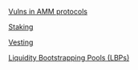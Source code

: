 [Vulns in AMM protocols](https://mirror.xyz/millietez.eth/ixD3xe-Q7JQowYcIFmGKxkPae_C5tCN9kWn9jXUhnKk)

[Staking](https://www.chainalysis.com/blog/crypto-staking/) 

[Vesting](https://eqvista.com/company-valuation/valuation-crypto-assets/token-vesting/)

[Liquidity Bootstrapping Pools (LBPs)](https://medium.com/coinmonks/liquidity-bootstrapping-pools-lbps-explained-ec3f7041ac85)
